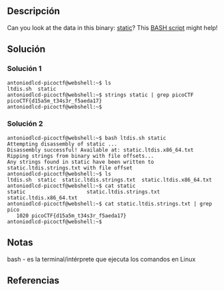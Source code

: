 ## Descripción
Can you look at the data in this binary: [static](https://mercury.picoctf.net/static/66932732825076cad4ba43e463dae82f/static)? This [BASH script](https://mercury.picoctf.net/static/66932732825076cad4ba43e463dae82f/ltdis.sh) might help!

## Solución
### Solución 1
```
antoniodlcd-picoctf@webshell:~$ ls     
ltdis.sh  static
antoniodlcd-picoctf@webshell:~$ strings static | grep picoCTF
picoCTF{d15a5m_t34s3r_f5aeda17}
antoniodlcd-picoctf@webshell:~$ 
```
### Solución 2
```
antoniodlcd-picoctf@webshell:~$ bash ltdis.sh static 
Attempting disassembly of static ...
Disassembly successful! Available at: static.ltdis.x86_64.txt
Ripping strings from binary with file offsets...
Any strings found in static have been written to static.ltdis.strings.txt with file offset
antoniodlcd-picoctf@webshell:~$ ls  
ltdis.sh  static  static.ltdis.strings.txt  static.ltdis.x86_64.txt
antoniodlcd-picoctf@webshell:~$ cat static
static                    static.ltdis.strings.txt  static.ltdis.x86_64.txt
antoniodlcd-picoctf@webshell:~$ cat static.ltdis.strings.txt | grep pico
   1020 picoCTF{d15a5m_t34s3r_f5aeda17}
antoniodlcd-picoctf@webshell:~$ 
```
## Notas
bash - es la terminal/intérprete que ejecuta los comandos en Linux
## Referencias

